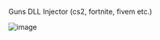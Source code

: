 Guns DLL Injector (cs2, fortnite, fivem etc.)

![image](https://github.com/Gunspaster/Guns-DLL-Injector/assets/165802060/3120a758-39ad-4128-9387-efaea32f1256)
